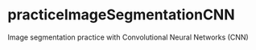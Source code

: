 # practiceImageSegmentationCNN
Image segmentation practice with Convolutional Neural Networks (CNN)
